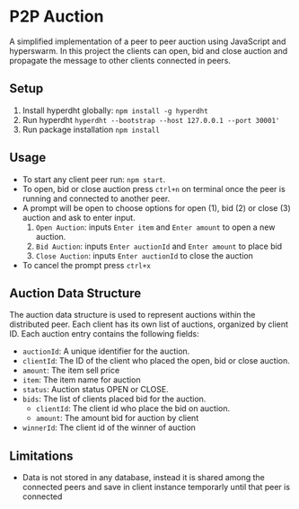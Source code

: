 # P2P Auction
A simplified implementation of a peer to peer auction using JavaScript and hyperswarm. In this project the clients can open, bid and close auction and propagate the message to other clients connected in peers.

## Setup
1. Install hyperdht globally:
```npm install -g hyperdht```
2. Run hyperdht
```hyperdht --bootstrap --host 127.0.0.1 --port 30001'```
3. Run package installation
```npm install```


## Usage
- To start any client peer run: `npm start`. 
- To open, bid or close auction press `ctrl+n` on terminal once the peer is running and connected to another peer.
- A prompt will be open to choose options for open (1), bid (2) or close (3) auction and ask to enter input.
  1.  `Open Auction`: inputs `Enter item` and `Enter amount` to open a new auction.
  2.  `Bid Auction`: inputs `Enter auctionId` and `Enter amount` to place bid
  3.  `Close Auction`: inputs `Enter auctionId` to close the auction
- To cancel the prompt press `ctrl+x`

## Auction Data Structure

The auction data structure is used to represent auctions within the distributed peer. Each client has its own list of auctions, organized by client ID. Each auction entry contains the following fields:

- `auctionId`: A unique identifier for the auction.
- `clientId`: The ID of the client who placed the open, bid or close auction.
- `amount`: The item sell price
- `item`: The item name for auction
- `status`: Auction status OPEN or CLOSE.
- `bids`: The list of clients placed bid for the auction.
  - `clientId`: The client id who place the bid on auction.
  - `amount`: The amount bid for auction by client
- `winnerId`: The client id of the winner of auction

## Limitations
- Data is not stored in any database, instead it is shared among the connected peers and save in client instance temporarly until that peer is connected
